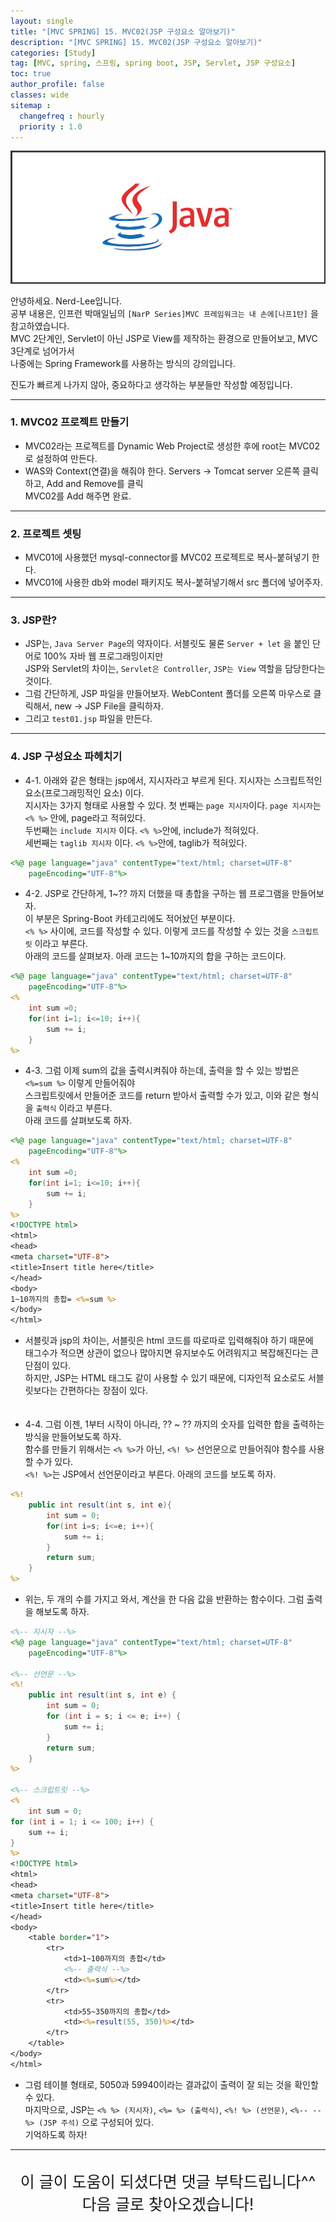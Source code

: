 ```yaml
---
layout: single
title: "[MVC SPRING] 15. MVC02(JSP 구성요소 알아보기)"
description: "[MVC SPRING] 15. MVC02(JSP 구성요소 알아보기)"
categories: [Study]
tag: [MVC, spring, 스프링, spring boot, JSP, Servlet, JSP 구성요소]
toc: true
author_profile: false
classes: wide
sitemap :
  changefreq : hourly
  priority : 1.0
---
```


![](/assets/img/etc/java.jpg)

안녕하세요. Nerd-Lee입니다.<br>
공부 내용은, 인프런 박매일님의
`[NarP Series]MVC 프레임워크는 내 손에[나프1탄]` 을 참고하였습니다.<br>
MVC 2단계인, Servlet이 아닌 JSP로 View를 제작하는 환경으로 만들어보고, MVC 3단계로 넘어가서<br>
나중에는 Spring Framework를 사용하는 방식의 강의입니다.<br>

진도가 빠르게 나가지 않아, 중요하다고 생각하는 부분들만 작성할 예정입니다.

---

### 1. MVC02 프로젝트 만들기

- MVC02라는 프로젝트를 Dynamic Web Project로 생성한 후에 root는 MVC02로 설정하여 만든다.
- WAS와 Context(연결)을 해줘야 한다. Servers -> Tomcat server 오른쪽 클릭하고, Add and Remove를 클릭<br>
MVC02를 Add 해주면 완료.

---

### 2. 프로젝트 셋팅

- MVC01에 사용했던 mysql-connector를 MVC02 프로젝트로 복사-붙혀넣기 한다.<br>
- MVC01에 사용한 db와 model 패키지도 복사-붙혀넣기해서 src 폴더에 넣어주자.

---

### 3. JSP란?

- JSP는, `Java Server Page`의 약자이다. 서블릿도 물론 `Server + let` 을 붙인 단어로 100% 자바 웹 프로그래밍이지만<br>
JSP와 Servlet의 차이는, `Servlet은 Controller`, `JSP는 View` 역할을 담당한다는 것이다.
- 그럼 간단하게, JSP 파일을 만들어보자. WebContent 폴더를 오른쪽 마우스로 클릭해서, new -> JSP File을 클릭하자.<br>
- 그리고 `test01.jsp` 파일을 만든다.

---

### 4. JSP 구성요소 파헤치기

- 4-1. 아래와 같은 형태는 jsp에서, 지시자라고 부르게 된다. 지시자는 스크립트적인 요소(프로그래밍적인 요소) 이다.<br>
지시자는 3가지 형태로 사용할 수 있다. 첫 번째는 `page 지시자`이다. `page 지시자`는 `<% %>` 안에, page라고 적혀있다.<br>
두번째는 `include 지시자` 이다. `<% %>`안에, include가 적혀있다.<br>
세번째는 `taglib 지시자` 이다. `<% %>`안에, taglib가 적혀있다.

```jsp
<%@ page language="java" contentType="text/html; charset=UTF-8"
    pageEncoding="UTF-8"%>
```

- 4-2. JSP로 간단하게, 1~?? 까지 더했을 때 총합을 구하는 웹 프로그램을 만들어보자.<br>
이 부분은 Spring-Boot 카테고리에도 적어놨던 부분이다.<br>
`<% %>` 사이에, 코드를 작성할 수 있다. 이렇게 코드를 작성할 수 있는 것을 `스크립트릿` 이라고 부른다.<br>
아래의 코드를 살펴보자. 아래 코드는 1~10까지의 합을 구하는 코드이다.

```jsp
<%@ page language="java" contentType="text/html; charset=UTF-8"
    pageEncoding="UTF-8"%>
<%
	int sum =0;
	for(int i=1; i<=10; i++){
		sum += i;
	}
%>
```

- 4-3. 그럼 이제 sum의 값을 출력시켜줘야 하는데, 출력을 할 수 있는 방법은 `<%=sum %>` 이렇게 만들어줘야<br>
스크립트릿에서 만들어준 코드를 return 받아서 출력할 수가 있고, 이와 같은 형식을 `출력식` 이라고 부른다.<br>
아래 코드를 살펴보도록 하자.

```jsp
<%@ page language="java" contentType="text/html; charset=UTF-8"
    pageEncoding="UTF-8"%>
<%
	int sum =0;
	for(int i=1; i<=10; i++){
		sum += i;
	}
%>
<!DOCTYPE html>
<html>
<head>
<meta charset="UTF-8">
<title>Insert title here</title>
</head>
<body>
1~10까지의 총합= <%=sum %>
</body>
</html>
```

- 서블릿과 jsp의 차이는, 서블릿은 html 코드를 따로따로 입력해줘야 하기 때문에<br>
태그수가 적으면 상관이 없으나 많아지면 유지보수도 어려워지고 복잡해진다는 큰 단점이 있다.<br>
하지만, JSP는 HTML 태그도 같이 사용할 수 있기 때문에, 디자인적 요소로도 서블릿보다는 간편하다는 장점이 있다.<br><br><br>
- 4-4. 그럼 이젠, 1부터 시작이 아니라, ?? ~ ?? 까지의 숫자를 입력한 합을 출력하는 방식을 만들어보도록 하자.<br>
함수를 만들기 위해서는 `<% %>`가 아닌, `<%! %>` 선언문으로 만들어줘야 함수를 사용할 수가 있다.<br>
`<%! %>`는 JSP에서 선언문이라고 부른다. 아래의 코드를 보도록 하자.

```jsp
<%!
	public int result(int s, int e){
		int sum = 0;
		for(int i=s; i<=e; i++){
			sum += i;
		}
		return sum;
	}
%>    
```
- 위는, 두 개의 수를 가지고 와서, 계산을 한 다음 값을 반환하는 함수이다. 그럼 출력을 해보도록 하자.

```jsp
<%-- 지시자 --%>
<%@ page language="java" contentType="text/html; charset=UTF-8"
	pageEncoding="UTF-8"%>

<%-- 선언문 --%>
<%!
	public int result(int s, int e) {
		int sum = 0;
		for (int i = s; i <= e; i++) {
			sum += i;
		}
		return sum;
	}
%>

<%-- 스크립트릿 --%>
<%
	int sum = 0;
for (int i = 1; i <= 100; i++) {
	sum += i;
}
%>
<!DOCTYPE html>
<html>
<head>
<meta charset="UTF-8">
<title>Insert title here</title>
</head>
<body>
	<table border="1">
		<tr>
			<td>1~100까지의 총합</td>
			<%-- 출력식 --%>
			<td><%=sum%></td>
		</tr>
		<tr>
			<td>55~350까지의 총합</td>
			<td><%=result(55, 350)%></td>
		</tr>
	</table>
</body>
</html>
```

- 그럼 테이블 형태로, 5050과 59940이라는 결과값이 출력이 잘 되는 것을 확인할 수 있다.<br>
마지막으로, JSP는 `<% %> (지시자)`, `<%= %> (출력식)`, `<%! %> (선언문)`, `<%-- --%> (JSP 주석)` 으로 구성되어 있다.<br>
기억하도록 하자!

---

<br>

<div style="font-size:25px; text-align:center">
이 글이 도움이 되셨다면 댓글 부탁드립니다^^<br>
다음 글로 찾아오겠습니다!

</div>

